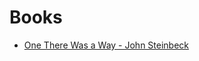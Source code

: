 # Books

- [One There Was a Way - John Steinbeck](https://github.com/mertingen/books/blob/master/Once_There_Was_a_War/README.md)
